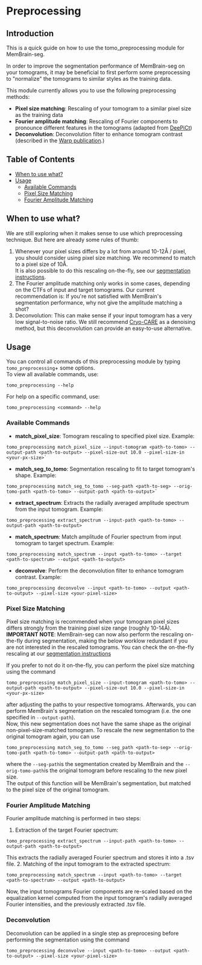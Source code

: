 # Preprocessing

## Introduction

This is a quick guide on how to use the tomo_preprocessing module for MemBrain-seg. 

In order to improve the segmentation performance of MemBrain-seg on your tomograms,
it may be beneficial to first perform some preprocessing to "normalize" the tomograms
to similar styles as the training data.

This module currently allows you to use the following preprocessing methods:

- **Pixel size matching**: Rescaling of your tomogram to a similar pixel size as the training data
- **Fourier amplitude matching**: Rescaling of Fourier components to pronounce different features in the tomograms (adapted from [DeePiCt](https://github.com/ZauggGroup/DeePiCt))
- **Deconvolution**: Deconvolution filter to enhance tomogram contrast (described in the [Warp publication](https://www.nature.com/articles/s41592-019-0580-y).)

## Table of Contents
- [When to use what?](#when-to-use-what)
- [Usage](#usage)
  - [Available Commands](#available-commands)
  - [Pixel Size Matching](#pixel-size-matching)
  - [Fourier Amplitude Matching](#fourier-amplitude-matching)


## When to use what?

We are still exploring when it makes sense to use which preprocessing technique. But here are 
already some rules of thumb:

1. Whenever your pixel sizes differs by a lot from around 10-12&Aring; / pixel, you should consider using pixel size matching. We recommend to match to a pixel size of 10&Aring;. <br> It is also possible to do this rescaling on-the-fly, see our [segmentation instructions](https://teamtomo.org/membrain-seg/Usage/Segmentation/#on-the-fly-rescaling).
2. The Fourier amplitude matching only works in some cases, depending on the CTFs of input 
and target tomograms. Our current recommendation is: If you're not satisfied with MemBrain's 
segmentation performance, why not give the amplitude matching a shot?
3. Deconvolution: This can make sense if your input tomogram has a very low signal-to-noise ratio. We still recommend [Cryo-CARE](https://github.com/juglab/cryoCARE_pip) as a denoising method, but this deconvolution can provide an easy-to-use alternative.


## Usage
You can control all commands of this preprocessing module by typing `tomo_preprocessing`+ some options.  
To view all available commands, use:

```shell
tomo_preprocessing --help
```

For help on a specific command, use:

```shell
tomo_preprocessing <command> --help
```

### **Available Commands**


- **match_pixel_size**: Tomogram rescaling to specified pixel size. Example:  
```shell
tomo_preprocessing match_pixel_size --input-tomogram <path-to-tomo> --output-path <path-to-output> --pixel-size-out 10.0 --pixel-size-in <your-px-size>`
```
- **match_seg_to_tomo**: Segmentation rescaling to fit to target tomogram's shape. Example:  
```shell
tomo_preprocessing match_seg_to_tomo --seg-path <path-to-seg> --orig-tomo-path <path-to-tomo> --output-path <path-to-output>`
```
- **extract_spectrum**: Extracts the radially averaged amplitude spectrum from the input tomogram. Example:  
```shell
tomo_preprocessing extract_spectrum --input-path <path-to-tomo> --output-path <path-to-output>
```
- **match_spectrum**: Match amplitude of Fourier spectrum from input tomogram to target spectrum. Example:  
```shell
tomo_preprocessing match_spectrum --input <path-to-tomo> --target <path-to-spectrum> --output <path-to-output>
```
- **deconvolve**: Perform the deconvolution filter to enhance tomogram contrast. Example:
```shell
tomo_preprocessing deconvolve --input <path-to-tomo> --output <path-to-output> --pixel-size <your-pixel-size>
```

### **Pixel Size Matching**
Pixel size matching is recommended when your tomogram pixel sizes differs strongly from the training pixel size range (roughly 10-14&Aring;). <br>
**IMPORTANT NOTE**: MemBrain-seg can now also perform the rescaling on-the-fly during segmentation, making the below worklow redundant if you are not interested in the rescaled tomograms. You can check the on-the-fly rescaling at our [segmentation instructions](https://teamtomo.org/membrain-seg/Usage/Segmentation/#on-the-fly-rescaling)

If you prefer to not do it on-the-fly, you can perform the pixel size matching using the command

```shell
tomo_preprocessing match_pixel_size --input-tomogram <path-to-tomo> --output-path <path-to-output> --pixel-size-out 10.0 --pixel-size-in <your-px-size>
```

after adjusting the paths to your respective tomograms.
Afterwards, you can perform MemBrain's segmentation on the rescaled tomogram (i.e. the one specified in `--output-path`).  
Now, this new segmentation does not have the same shape as the original non-pixel-size-matched tomogram. To rescale the new segmentation to the original tomogram again, you can use

```shell
tomo_preprocessing match_seg_to_tomo --seg_path <path-to-seg> --orig-tomo-path <path-to-tomo> --output-path <path-to-output>
```

where the `--seg-path`is the segmentation created by MemBrain and the `--orig-tomo-path`is the original tomogram before rescaling to the new pixel size.  
The output of this function will be MemBrain's segmentation, but matched to the pixel size of the original tomogram.


### **Fourier Amplitude Matching**
Fourier amplitude matching is performed in two steps:

1. Extraction of the target Fourier spectrum:  
```shell
tomo_preprocessing extract_spectrum --input-path <path-to-tomo> --output-path <path-to-output>
```  
This extracts the radially averaged Fourier spectrum and stores it into a .tsv file.
2. Matching of the input tomogram to the extracted spectrum:  
```shell
tomo_preprocessing match_spectrum --input <path-to-tomo> --target <path-to-spectrum> --output <path-to-output>
```  
Now, the input tomograms Fourier components are re-scaled based on the equalization kernel computed from the input tomogram's radially averaged Fourier intensities, and the previously extracted .tsv file.


### **Deconvolution**

Deconvolution can be applied in a single step as preprocesing before performing the segmentation using the command 
```shell
tomo_preprocessing deconvolve --input <path-to-tomo> --output <path-to-output> --pixel-size <your-pixel-size>
```